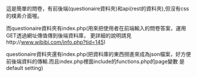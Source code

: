這是簡單的問卷，有前後端(questionaire資料夾)和api(rest的資料夾),但沒有css的樸素介面喔。<br />

而questionaire資料夾有index.php(用來把使用者在前端輸入的問卷答案，運用GET透過網址傳值傳到後端資料庫，
更詳細的說明請見http://www.wibibi.com/info.php?tid=145)<br />

questionaire資料夾還有index.php(把資料庫的東西撈進來成為json檔案，好方便前後端資料的傳輸.而且index.php裡面include的functions.php的page變數
是default setting)
